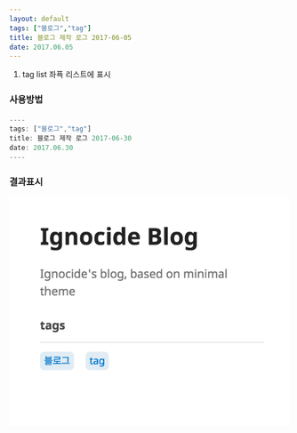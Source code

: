 ```yaml
---
layout: default
tags: ["블로그","tag"]
title: 블로그 제작 로그 2017-06-05
date: 2017.06.05
---
```


1. tag list 좌픅 리스트에 표시

### 사용방법

```javascript
----
tags: ["블로그","tag"]
title: 블로그 제작 로그 2017-06-30
date: 2017.06.30
----
```

### 결과표시

![](/images/taglist.png)
